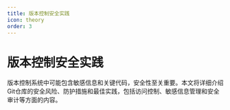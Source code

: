 ```yaml
---
title: 版本控制安全实践
icon: theory
order: 3
---
```


# 版本控制安全实践

版本控制系统中可能包含敏感信息和关键代码，安全性至关重要。本文将详细介绍Git仓库的安全风险、防护措施和最佳实践，包括访问控制、敏感信息管理和安全审计等方面的内容。
